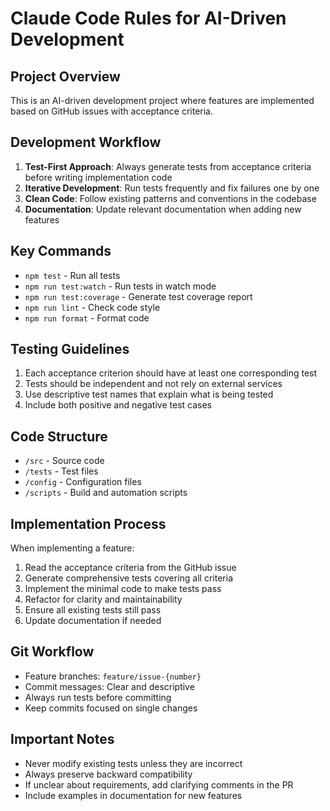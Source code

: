# Claude Code Rules for AI-Driven Development

## Project Overview
This is an AI-driven development project where features are implemented based on GitHub issues with acceptance criteria.

## Development Workflow

1. **Test-First Approach**: Always generate tests from acceptance criteria before writing implementation code
2. **Iterative Development**: Run tests frequently and fix failures one by one
3. **Clean Code**: Follow existing patterns and conventions in the codebase
4. **Documentation**: Update relevant documentation when adding new features

## Key Commands

- `npm test` - Run all tests
- `npm run test:watch` - Run tests in watch mode
- `npm run test:coverage` - Generate test coverage report
- `npm run lint` - Check code style
- `npm run format` - Format code

## Testing Guidelines

1. Each acceptance criterion should have at least one corresponding test
2. Tests should be independent and not rely on external services
3. Use descriptive test names that explain what is being tested
4. Include both positive and negative test cases

## Code Structure

- `/src` - Source code
- `/tests` - Test files
- `/config` - Configuration files
- `/scripts` - Build and automation scripts

## Implementation Process

When implementing a feature:
1. Read the acceptance criteria from the GitHub issue
2. Generate comprehensive tests covering all criteria
3. Implement the minimal code to make tests pass
4. Refactor for clarity and maintainability
5. Ensure all existing tests still pass
6. Update documentation if needed

## Git Workflow

- Feature branches: `feature/issue-{number}`
- Commit messages: Clear and descriptive
- Always run tests before committing
- Keep commits focused on single changes

## Important Notes

- Never modify existing tests unless they are incorrect
- Always preserve backward compatibility
- If unclear about requirements, add clarifying comments in the PR
- Include examples in documentation for new features